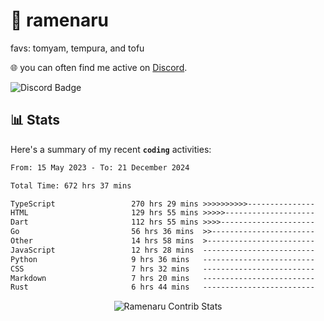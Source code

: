 # 🍜 ramenaru
favs: tomyam, tempura, and tofu

🌐 you can often find me active on [Discord](https://discordapp.com/users/503291004200157185).

![Discord Badge](https://dcbadge.vercel.app/api/shield/503291004200157185)

## 📊 Stats

Here's a summary of my recent **`coding`** activities:

<!--START_SECTION:waka-->

```txt
From: 15 May 2023 - To: 21 December 2024

Total Time: 672 hrs 37 mins

TypeScript                 270 hrs 29 mins >>>>>>>>>>---------------   40.21 %
HTML                       129 hrs 55 mins >>>>>--------------------   19.32 %
Dart                       112 hrs 55 mins >>>>---------------------   16.79 %
Go                         56 hrs 36 mins  >>-----------------------   08.42 %
Other                      14 hrs 58 mins  >------------------------   02.23 %
JavaScript                 12 hrs 28 mins  -------------------------   01.86 %
Python                     9 hrs 36 mins   -------------------------   01.43 %
CSS                        7 hrs 32 mins   -------------------------   01.12 %
Markdown                   7 hrs 20 mins   -------------------------   01.09 %
Rust                       6 hrs 44 mins   -------------------------   01.00 %
```

<!--END_SECTION:waka-->

<div style="text-align: center;">
   <img align="center" src="https://github-readme-streak-stats.herokuapp.com/?user=Ramenaru&theme=dark&card_width=520" alt="Ramenaru Contrib Stats" />
</div>

